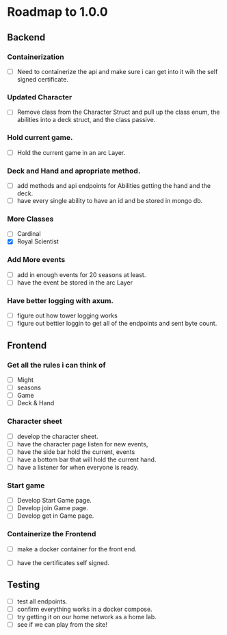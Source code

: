 # Roadmap to 1.0.0 

## Backend

### Containerization
- [ ] Need to containerize the api and make sure i can get into it wih the self signed certificate.

### Updated Character
- [ ] Remove class from the Character Struct and pull up the class enum, the abilities into a deck struct, and the class passive.

### Hold current game.
- [ ] Hold the current game in an arc Layer.

### Deck and Hand and apropriate method.
- [ ] add methods and api endpoints for Abilities getting the hand and the deck.
- [ ] have every single ability to have an id and be stored in mongo db.

### More Classes
- [ ] Cardinal
- [x] Royal Scientist

### Add More events
- [ ] add in enough events for 20 seasons at least.
- [ ] have the event be stored in the arc Layer

### Have better logging with axum.
- [ ] figure out how tower logging works 
- [ ] figure out bettier loggin to get all of the endpoints and sent byte count.

## Frontend 

### Get all the rules i can think of
- [ ] Might
- [ ] seasons
- [ ] Game
- [ ] Deck & Hand

### Character sheet
- [ ] develop the character sheet.
- [ ] have the character page listen for new events,
- [ ] have the side bar hold the current, events
- [ ] have a bottom bar that will hold the current hand.
- [ ] have a listener for when everyone is ready.

### Start game
- [ ] Develop Start Game page.
- [ ] Develop join Game page.
- [ ] Develop get in Game page.

### Containerize the Frontend
- [ ] make a docker container for the front end.
- [ ] have the certificates self signed.


## Testing
- [ ] test all endpoints.
- [ ] confirm everything works in a docker compose.
- [ ] try getting it on our home network as a home lab.
- [ ] see if we can play from the site!
